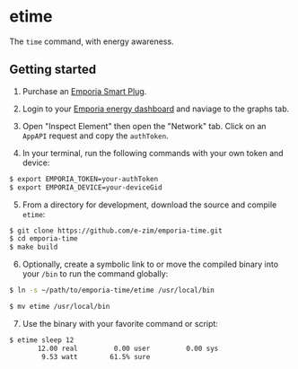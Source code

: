 # etime

The `time` command, with energy awareness.

## Getting started

1. Purchase an [Emporia Smart Plug][plug].

2. Login to your [Emporia energy dashboard][dashboard] and naviage to the graphs
tab.

3. Open "Inspect Element" then open the "Network" tab. Click on an `AppAPI`
request and copy the `authToken`.

4. In your terminal, run the following commands with your own token and device:

```sh
$ export EMPORIA_TOKEN=your-authToken
$ export EMPORIA_DEVICE=your-deviceGid
```

5. From a directory for development, download the source and compile `etime`:

```sh
$ git clone https://github.com/e-zim/emporia-time.git
$ cd emporia-time
$ make build
```

6. Optionally, create a symbolic link to or move the compiled binary into your
`/bin` to run the command globally:

```sh
$ ln -s ~/path/to/emporia-time/etime /usr/local/bin

$ mv etime /usr/local/bin
```

7. Use the binary with your favorite command or script:

```sh
$ etime sleep 12
       12.00 real         0.00 user         0.00 sys
        9.53 watt        61.5% sure
```

<!-- links -->
[plug]: https://www.emporiaenergy.com/emporia-smart-plug
[dashboard]: https://web.emporiaenergy.com/#/home
